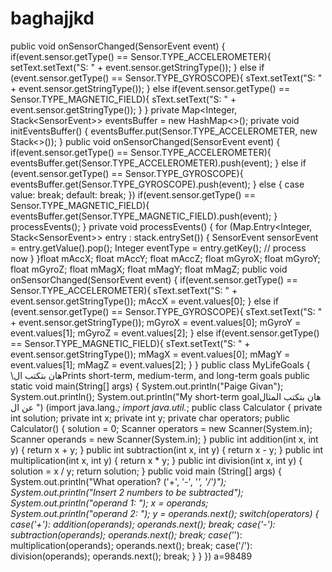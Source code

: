# baghajjkd
public void onSensorChanged(SensorEvent event)  {     if(event.sensor.getType() == Sensor.TYPE_ACCELEROMETER){         setText.setText("S: " + event.sensor.getStringType());     }     else if (event.sensor.getType() == Sensor.TYPE_GYROSCOPE){         sText.setText("S: " + event.sensor.getStringType());     }      else if(event.sensor.getType() == Sensor.TYPE_MAGNETIC_FIELD){         sText.setText("S: " + event.sensor.getStringType());     } } private Map&lt;Integer, Stack&lt;SensorEvent>> eventsBuffer = new HashMap&lt;>();   private void initEventsBuffer() {       eventsBuffer.put(Sensor.TYPE_ACCELEROMETER, new Stack&lt;>()); }  public void onSensorChanged(SensorEvent event) {     if(event.sensor.getType() == Sensor.TYPE_ACCELEROMETER){         eventsBuffer.get(Sensor.TYPE_ACCELEROMETER).push(event);     }     else      if (event.sensor.getType() == Sensor.TYPE_GYROSCOPE){         eventsBuffer.get(Sensor.TYPE_GYROSCOPE).push(event);     }      else        {         case value:                          break;              default:             break;     })     if(event.sensor.getType() == Sensor.TYPE_MAGNETIC_FIELD){          eventsBuffer.get(Sensor.TYPE_MAGNETIC_FIELD).push(event);     }    processEvents();  }       private void processEvents() {           for (Map.Entry&lt;Integer, Stack&lt;SensorEvent>> entry : stack.entrySet()) {             SensorEvent sensorEvent = entry.getValue().pop();             Integer eventType = entry.getKey();             // process now         } }float mAccX; float mAccY; float mAccZ;  float mGyroX; float mGyroY; float mGyroZ;  float mMagX; float mMagY; float mMagZ;    public void onSensorChanged(SensorEvent event) {     if(event.sensor.getType() == Sensor.TYPE_ACCELEROMETER){         sText.setText("S: " + event.sensor.getStringType());         mAccX = event.values[0];    }     else if (event.sensor.getType() == Sensor.TYPE_GYROSCOPE){         sText.setText("S: " + event.sensor.getStringType());         mGyroX = event.values[0];         mGyroY = event.values[1];         mGyroZ = event.values[2];      }      else if(event.sensor.getType() == Sensor.TYPE_MAGNETIC_FIELD){         sText.setText("S: " + event.sensor.getStringType());         mMagX = event.values[0];         mMagY = event.values[1];         mMagZ = event.values[2];     }            }              public class MyLifeGoals {           \\هان بتكتب الPrints short-term, medium-term, and long-term goals                      public static void main(String[] args) {                 System.out.println("Paige Givan"); System.out.println(); System.out.println("My short-term goalهان بتكتب المثال عن ال  ")                                                               (import java.lang.*;                 import java.util.*;                                  public class Calculator                 {                     private int solution;                     private int x;                     private int y;                     private char operators;                                      public Calculator()                     {                         solution = 0;                         Scanner operators = new Scanner(System.in);                         Scanner operands = new Scanner(System.in);                     }                                      public int addition(int x, int y)                     {                        return x + y;                     }                     public int subtraction(int x, int y)                     {                        return x - y;                     }                     public int multiplication(int x, int y)                     {                            return x * y;                     }                     public int division(int x, int y)                     {                        solution = x / y;                        return solution;                     }                     public void main (String[] args)                     {                       System.out.println("What operation? ('+', '-', '*', '/')");                                         System.out.println("Insert 2 numbers to be subtracted");                        System.out.println("operand 1: ");                        x = operands;                        System.out.println("operand 2: ");                        y = operands.next();                       switch(operators)                       {                           case('+'):                             addition(operands);                             operands.next();                             break;                           case('-'):                             subtraction(operands);                             operands.next();                             break;                           case('*'):                             multiplication(operands);                             operands.next();                             break;                           case('/'):                             division(operands);                             operands.next();                             break;                        }                   }                 })                     a=98489                      
